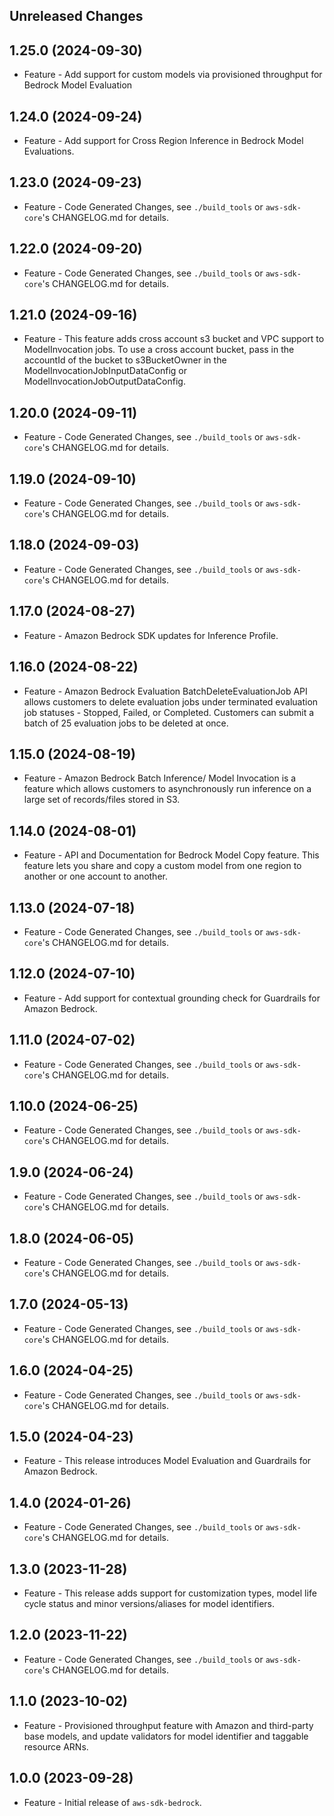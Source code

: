 Unreleased Changes
------------------

1.25.0 (2024-09-30)
------------------

* Feature - Add support for custom models via provisioned throughput for Bedrock Model Evaluation

1.24.0 (2024-09-24)
------------------

* Feature - Add support for Cross Region Inference in Bedrock Model Evaluations.

1.23.0 (2024-09-23)
------------------

* Feature - Code Generated Changes, see `./build_tools` or `aws-sdk-core`'s CHANGELOG.md for details.

1.22.0 (2024-09-20)
------------------

* Feature - Code Generated Changes, see `./build_tools` or `aws-sdk-core`'s CHANGELOG.md for details.

1.21.0 (2024-09-16)
------------------

* Feature - This feature adds cross account s3 bucket and VPC support to ModelInvocation jobs. To use a cross account bucket, pass in the accountId of the bucket to s3BucketOwner in the ModelInvocationJobInputDataConfig or ModelInvocationJobOutputDataConfig.

1.20.0 (2024-09-11)
------------------

* Feature - Code Generated Changes, see `./build_tools` or `aws-sdk-core`'s CHANGELOG.md for details.

1.19.0 (2024-09-10)
------------------

* Feature - Code Generated Changes, see `./build_tools` or `aws-sdk-core`'s CHANGELOG.md for details.

1.18.0 (2024-09-03)
------------------

* Feature - Code Generated Changes, see `./build_tools` or `aws-sdk-core`'s CHANGELOG.md for details.

1.17.0 (2024-08-27)
------------------

* Feature - Amazon Bedrock SDK updates for Inference Profile.

1.16.0 (2024-08-22)
------------------

* Feature - Amazon Bedrock Evaluation BatchDeleteEvaluationJob API allows customers to delete evaluation jobs under terminated evaluation job statuses - Stopped, Failed, or Completed. Customers can submit a batch of 25 evaluation jobs to be deleted at once.

1.15.0 (2024-08-19)
------------------

* Feature - Amazon Bedrock Batch Inference/ Model Invocation is a feature which allows customers to asynchronously run inference on a large set of records/files stored in S3.

1.14.0 (2024-08-01)
------------------

* Feature - API and Documentation for Bedrock Model Copy feature. This feature lets you share and copy a custom model from one region to another or one account to another.

1.13.0 (2024-07-18)
------------------

* Feature - Code Generated Changes, see `./build_tools` or `aws-sdk-core`'s CHANGELOG.md for details.

1.12.0 (2024-07-10)
------------------

* Feature - Add support for contextual grounding check for Guardrails for Amazon Bedrock.

1.11.0 (2024-07-02)
------------------

* Feature - Code Generated Changes, see `./build_tools` or `aws-sdk-core`'s CHANGELOG.md for details.

1.10.0 (2024-06-25)
------------------

* Feature - Code Generated Changes, see `./build_tools` or `aws-sdk-core`'s CHANGELOG.md for details.

1.9.0 (2024-06-24)
------------------

* Feature - Code Generated Changes, see `./build_tools` or `aws-sdk-core`'s CHANGELOG.md for details.

1.8.0 (2024-06-05)
------------------

* Feature - Code Generated Changes, see `./build_tools` or `aws-sdk-core`'s CHANGELOG.md for details.

1.7.0 (2024-05-13)
------------------

* Feature - Code Generated Changes, see `./build_tools` or `aws-sdk-core`'s CHANGELOG.md for details.

1.6.0 (2024-04-25)
------------------

* Feature - Code Generated Changes, see `./build_tools` or `aws-sdk-core`'s CHANGELOG.md for details.

1.5.0 (2024-04-23)
------------------

* Feature - This release introduces Model Evaluation and Guardrails for Amazon Bedrock.

1.4.0 (2024-01-26)
------------------

* Feature - Code Generated Changes, see `./build_tools` or `aws-sdk-core`'s CHANGELOG.md for details.

1.3.0 (2023-11-28)
------------------

* Feature - This release adds support for customization types, model life cycle status and minor versions/aliases for model identifiers.

1.2.0 (2023-11-22)
------------------

* Feature - Code Generated Changes, see `./build_tools` or `aws-sdk-core`'s CHANGELOG.md for details.

1.1.0 (2023-10-02)
------------------

* Feature - Provisioned throughput feature with Amazon and third-party base models, and update validators for model identifier and taggable resource ARNs.

1.0.0 (2023-09-28)
------------------

* Feature - Initial release of `aws-sdk-bedrock`.

